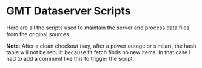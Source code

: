 # GMT Dataserver Scripts

Here are all the scripts used to maintain the server and process
data files from the original sources.

**Note**: After a clean checkout (say, after a power outage or similar),
the hash table will not be rebuilt because fit fetch finds no new items.
In that case I had to add a comment like this to trigger the script.
